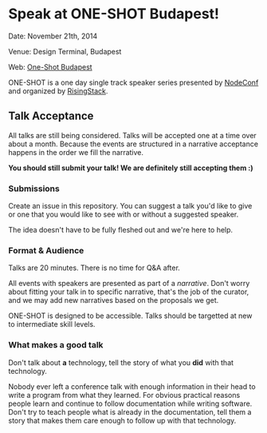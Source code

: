 # Speak at ONE-SHOT Budapest!

Date: November 21th, 2014

Venue: Design Terminal, Budapest

Web: [One-Shot Budapest](http://oneshot.risingstack.com)

ONE-SHOT is a one day single track speaker series presented by [NodeConf](http://nodeconf.com) and organized by [RisingStack](http://risingstack.com).

## Talk Acceptance

All talks are still being considered. Talks will be accepted one at a time over about a month.
Because the events are structured in a narrative acceptance happens in the order we fill the narrative.

**You should still submit your talk! We are definitely still accepting them :)**

### Submissions

Create an issue in this repository. You can suggest a talk you'd like to give or one that you
would like to see with or without a suggested speaker.

The idea doesn't have to be fully fleshed out and we're here to help.

### Format & Audience

Talks are 20 minutes. There is no time for Q&A after.

All events with speakers are presented as part of a *narrative*.
Don't worry about fitting your talk in to specific narrative, that's the job of the curator,
and we may add new narratives based on the proposals we get.

ONE-SHOT is designed to be accessible. Talks should be targetted at new to intermediate skill levels.

### What makes a good talk

Don't talk about **a** technology, tell the story of what you **did** with that technology.

Nobody ever left a conference talk with enough information in their head to write a program from what they learned.
For obvious practical reasons people learn and continue to follow documentation while writing software.
Don't try to teach people what is already in the documentation, tell them a story that makes
them care enough to follow up with that technology.

